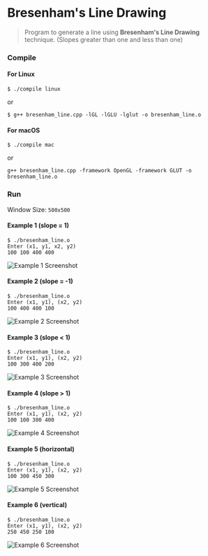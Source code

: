 # Bresenham's Line Drawing
> Program to generate a line using **Bresenham's Line Drawing** technique. (Slopes greater than one and less than one)

### Compile

#### For Linux
```
$ ./compile linux
```

or
```
$ g++ bresenham_line.cpp -lGL -lGLU -lglut -o bresenham_line.o
```

#### For macOS
```
$ ./compile mac
```

or
```
g++ bresenham_line.cpp -framework OpenGL -framework GLUT -o bresenham_line.o
```

### Run
Window Size: `500x500`

#### Example 1 (slope = 1)
```
$ ./bresenham_line.o
Enter (x1, y1, x2, y2)
100 100 400 400
```

![Example 1 Screenshot](screenshot1.png)

#### Example 2 (slope = -1)
```
$ ./bresenham_line.o
Enter (x1, y1), (x2, y2)
100 400 400 100
```

![Example 2 Screenshot](screenshot2.png)

#### Example 3 (slope < 1)
```
$ ./bresenham_line.o
Enter (x1, y1), (x2, y2)
100 300 400 200
```

![Example 3 Screenshot](screenshot3.png)

#### Example 4 (slope > 1)
```
$ ./bresenham_line.o
Enter (x1, y1), (x2, y2)
100 100 300 400
```

![Example 4 Screenshot](screenshot4.png)

#### Example 5 (horizontal)
```
$ ./bresenham_line.o
Enter (x1, y1), (x2, y2)
100 300 450 300
```

![Example 5 Screenshot](screenshot5.png)

#### Example 6 (vertical)
```
$ ./bresenham_line.o
Enter (x1, y1), (x2, y2)
250 450 250 100
```

![Example 6 Screenshot](screenshot6.png)
